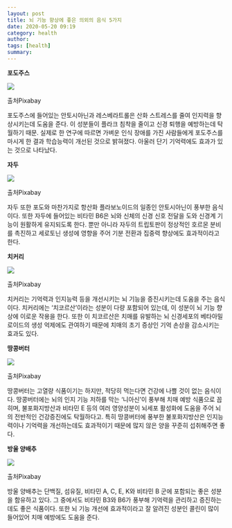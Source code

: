 ```yaml
---
layout: post
title: 뇌 기능 향상에 좋은 의외의 음식 5가지
date: 2020-05-20 09:19
category: health
author: 
tags: [health]
summary: 
---
```



**포도주스**

![](https://img1.daumcdn.net/thumb/R720x0/?fname=https%3A%2F%2Ft1.daumcdn.net%2Fliveboard%2Finterstella-story%2Ff8da4ded18a24ae2a18aeff5e6d8188e.JPG)

출처Pixabay

포도주스에 들어있는 안토시아닌과 레스베라트롤은 산화 스트레스를 줄여 인지력을 향상시키는데 도움을 준다. 이 성분들이 플라크 침착을 줄이고 신경 퇴행을 예방하는데 탁월하기 때문. 실제로 한 연구에 따르면 가벼운 인식 장애를 가진 사람들에게 포도주스를 마시게 한 결과 학습능력이 개선된 것으로 밝혀졌다. 아울러 단기 기억력에도 효과가 있는 것으로 나타났다.

  

**자두**

![](https://img1.daumcdn.net/thumb/R720x0/?fname=https%3A%2F%2Ft1.daumcdn.net%2Fliveboard%2Finterstella-story%2Fef1e5d8e92f242eeb7e42f86ee7a5aed.JPG)

출처Pixabay

자두 또한 포도와 마찬가지로 항산화 플라보노이드의 일종인 안토시아닌이 풍부한 음식이다. 또한 자두에 들어있는 비타민 B6은 뇌와 신체의 신경 신호 전달을 도와 신경계 기능이 원활하게 유지되도록 한다. 뿐만 아니라 자두의 트립토판이 정상적인 호르몬 분비를 촉진하고 세로토닌 생성에 영향을 주어 기분 전환과 집중력 향상에도 효과적이라고 한다.

**치커리**

![](https://img1.daumcdn.net/thumb/R720x0/?fname=https%3A%2F%2Ft1.daumcdn.net%2Fliveboard%2Finterstella-story%2F206372eb10af4f64870dfb22dd282c99.JPG)

출처Pixabay

치커리는 기억력과 인지능력 등을 개선시키는 뇌 기능을 증진시키는데 도움을 주는 음식이다. 치커리에는 ‘치코르산’이라는 성분이 다량 포함되어 있는데, 이 성분이 뇌 기능 향상에 이로운 작용을 한다. 또한 이 치코르산은 치매를 유발하는 뇌 신경세포의 베타아밀로이드의 생성 억제에도 관여하기 때문에 치매의 초기 증상인 기억 손상을 감소시키는 효과도 있다.

**땅콩버터**

![](https://img1.daumcdn.net/thumb/R720x0/?fname=https%3A%2F%2Ft1.daumcdn.net%2Fliveboard%2Finterstella-story%2F7499de6e3c6e44fab16bd98f07000226.JPG)

출처Pixabay

땅콩버터는 고열량 식품이기는 하지만, 적당히 먹는다면 건강에 나쁠 것이 없는 음식이다. 땅콩버터에는 뇌의 인지 기능 저하를 막는 ‘니아신’이 풍부해 치매 예방 식품으로 꼽히며, 불포화지방산과 비타민 E 등의 여러 영양성분이 뇌세포 활성화에 도움을 주어 뇌의 전반적인 건강증진에도 탁월하다고. 특히 땅콩버터에 풍부한 불포화지방산은 인지능력이나 기억력을 개선하는데도 효과적이기 때문에 많지 않은 양을 꾸준히 섭취해주면 좋다.

**방울 양배추**

![](https://img1.daumcdn.net/thumb/R720x0/?fname=https%3A%2F%2Ft1.daumcdn.net%2Fliveboard%2Finterstella-story%2F434505f90d6c4befaa6036099ab5b942.JPG)

출처Pixabay

방울 양배추는 단백질, 섬유질, 비타민 A, C, E, K와 비타민 B 군에 포함되는 좋은 성분을 함유하고 있다. 그 중에서도 비타민 B3와 B6가 풍부해 기억력을 관리하고 증진하는 데도 좋은 식품이다. 또한 뇌 기능 개선에 효과적이라고 잘 알려진 성분인 콜린이 많이 들어있어 치매 예방에도 도움을 준다.